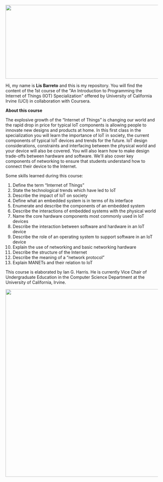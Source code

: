 <p align="center">
  <img width="1000" height="243" src="https://github.com/lis-r-barreto/introduction-to-the-internet-of-things-and-embedded-systems/blob/master/cover.png">
</p>

Hi, my name is <b>Lis Barreto</b> and this is my repository. You will find the content of the 1st course of the "An Introduction to Programming the Internet of Things (IOT) Specialization" offered by University of California Irvine (UCI) in collaboration with Coursera.


<b>About this course</b>

The explosive growth of the “Internet of Things” is changing our world and the rapid drop in price for typical IoT components is allowing people to innovate new designs and products at home. In this first class in the specialization you will learn the importance of IoT in society, the current components of typical IoT devices and trends for the future. IoT design considerations, constraints and interfacing between the physical world and your device will also be covered. You will also learn how to make design trade-offs between hardware and software. We'll also cover key components of networking to ensure that students understand how to connect their device to the Internet.

Some skills learned during this course:

1. Define the term “Internet of Things”
2. State the technological trends which have led to IoT
3. Describe the impact of IoT on society
4. Define what an embedded system is in terms of its interface
5. Enumerate and describe the components of an embedded system
6. Describe the interactions of embedded systems with the physical world
7. Name the core hardware components most commonly used in IoT devices
8. Describe the interaction between software and hardware in an IoT device
9. Describe the role of an operating system to support software in an IoT device
10. Explain the use of networking and basic networking hardware
11. Describe the structure of the Internet
12. Describe the meaning of a “network protocol”
13. Explain MANETs and their relation to IoT

This course is elaborated by Ian G. Harris. He is currently Vice Chair of Undergraduate Education in the Computer Science Department at the University of California, Irvine. 

<p align="center">
  <img width="1000" height="618.18" src="https://github.com/lis-r-barreto/introduction-to-the-internet-of-things-and-embedded-systems/blob/master/certificate.png">
</p>
